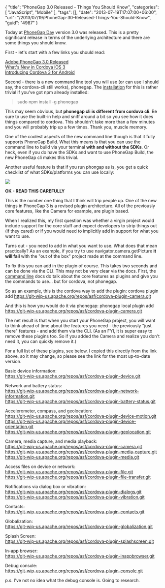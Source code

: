{
	"title": "PhoneGap 3.0 Released - Things You Should Know",
	"categories": [
		"JavaScript",
		"Mobile"
	],
	"tags": [],
	"date": "2013-07-19T17:07:00+06:00",
	"url": "/2013/07/19/PhoneGap-30-Released-Things-You-Should-Know",
	"guid": "4987"
}

Today at <a href="http://pgday.phonegap.com/us2013/">PhoneGap Day</a> version 3.0 was released. This is a pretty significant release in terms of the underlying architecture and there are some things you should know.
<!--more-->
First - let's start with a few links you should read:

<a href="http://phonegap.com/blog/2013/07/19/adobe-phonegap-3.0-released">Adobe PhoneGap 3.0 Released</a><br/>
<a href="http://shazronatadobe.wordpress.com/2013/07/19/whats-new-in-cordova-ios-3-0-0/">What's New in Cordova iOS 3</a><br/>
<a href="http://www.infil00p.org/introducing-cordova-3-0-0-for-android/">Introducing Cordova 3 for Android</a>

Second - there is a new command line tool you will use (or can use I should say, the cordova-cli still works), phonegap. The <a href="http://phonegap.com/install/">installation</a> for this is rather trivial if you've got npm already installed:

<blockquote>
sudo npm install -g phonegap
</blockquote>

This may seem obvious, but <strong>phonegap cli is different from cordova cli</strong>. Be sure to use the built-in help and sniff around a bit so you see how it does things compared to cordova. This shouldn't take more than a few minutes and you will probably trip up a few times. Thank you, muscle memory.

One of the coolest aspects of the new command line though is that it fully supports PhoneGap Build. What this means is that you can use the command line to build via your terminal <strong>with and without the SDKs</strong>. Or heck, even if you do have the SDKs and want to use PhoneGap Build, the new PhoneGap cli makes this trivial.

Another useful feature is that if you run phongap as is, you get a quick checklist of what SDKs/platforms you can use locally:

<img src="http://static.raymondcamden.com/images/Screenshot_7_19_13_4_09_PM.png" />

<strong>OK - READ THIS CAREFULLY</strong>

This is the number one thing that I think will trip people up. One of the new things in PhoneGap 3 is a revised plugin architecture. All of the previously core features, like the Camera for example, are plugin based.

When I realized this, my first question was whether a virgin project would include support for the core stuff and expect developers to strip things out (if they cared) or if you would need to implicitly add in support for what you want to use.

Turns out - you need to add in what you want to use. What does that mean practically? As an example, if you try to use navigator.camera.getPicture <strong>it will fail</strong> with the "out of the box" project made at the command line. 

To fix this you can add in the plugin of course. This takes two seconds and can be done via the CLI. This may not be very clear via the docs. First, the <a href="http://docs.phonegap.com/en/3.0.0/guide_cli_index.md.html#The%20Command-line%20Interface">command line</a> docs do talk about the core features as plugins and give you the commands to use... but for cordova, not phonegap.

So as an example, this is the cordova way to add the plugin: cordova plugin add https://git-wip-us.apache.org/repos/asf/cordova-plugin-camera.git 

And this is how you would do it via phonegap: phonegap local plugin add https://git-wip-us.apache.org/repos/asf/cordova-plugin-camera.git

The net result is that when you start your PhoneGap project, you will want to think ahead of time about the features you need - the previously "just there" features - and add them via the CLI. (As an FYI, it is super easy to remove these plugins too. So if you added the Camera and realize you don't need it, you can quickly remove it.)

For a full list of these plugins, see below. I copied this directly from the link above, so it may change, so please see the link for the most up-to-date version.

Basic device information:<br/>
https://git-wip-us.apache.org/repos/asf/cordova-plugin-device.git

Network and battery status:<br/>
https://git-wip-us.apache.org/repos/asf/cordova-plugin-network-information.git<br/>
https://git-wip-us.apache.org/repos/asf/cordova-plugin-battery-status.git

Accelerometer, compass, and geolocation:<br/> 
https://git-wip-us.apache.org/repos/asf/cordova-plugin-device-motion.git <br/>
https://git-wip-us.apache.org/repos/asf/cordova-plugin-device-orientation.git<br/>
https://git-wip-us.apache.org/repos/asf/cordova-plugin-geolocation.git

Camera, media capture, and media playback:<br/>
https://git-wip-us.apache.org/repos/asf/cordova-plugin-camera.git<br/> 
https://git-wip-us.apache.org/repos/asf/cordova-plugin-media-capture.git<br/>
https://git-wip-us.apache.org/repos/asf/cordova-plugin-media.git

Access files on device or network:<br/>
https://git-wip-us.apache.org/repos/asf/cordova-plugin-file.git<br/>
https://git-wip-us.apache.org/repos/asf/cordova-plugin-file-transfer.git<br/>

Notifications via dialog box or vibration:<br/>
https://git-wip-us.apache.org/repos/asf/cordova-plugin-dialogs.git<br/>
https://git-wip-us.apache.org/repos/asf/cordova-plugin-vibration.git

Contacts:<br/>
https://git-wip-us.apache.org/repos/asf/cordova-plugin-contacts.git<br/>

Globalization:<br/>
https://git-wip-us.apache.org/repos/asf/cordova-plugin-globalization.git

Splash Screen:<br/>
https://git-wip-us.apache.org/repos/asf/cordova-plugin-splashscreen.git

In-app browser:<br/>
https://git-wip-us.apache.org/repos/asf/cordova-plugin-inappbrowser.git

Debug console:<br/>
https://git-wip-us.apache.org/repos/asf/cordova-plugin-console.git

p.s. I've not no idea what the debug console is. Going to research.